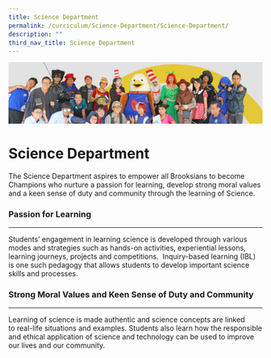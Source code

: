 ```yaml
---
title: Science Department
permalink: /curriculum/Science-Department/Science-Department/
description: ""
third_nav_title: Science Department
---
```

![](/images/curriculum.jpg)

Science Department
==================

The Science Department aspires to empower all Brooksians to become Champions who nurture a passion for learning, develop strong moral values and a keen sense of duty and community through the learning of Science.

### Passion for Learning
--------------------

Students’ engagement in learning science is developed through various modes and strategies such as hands-on activities, experiential lessons, learning journeys, projects and competitions.  Inquiry-based learning (IBL) is one such pedagogy that allows students to develop important science skills and processes.

### Strong Moral Values and Keen Sense of Duty and Community
--------------------------------------------------------

Learning of science is made authentic and science concepts are linked to real-life situations and examples. Students also learn how the responsible and ethical application of science and technology can be used to improve our lives and our community.